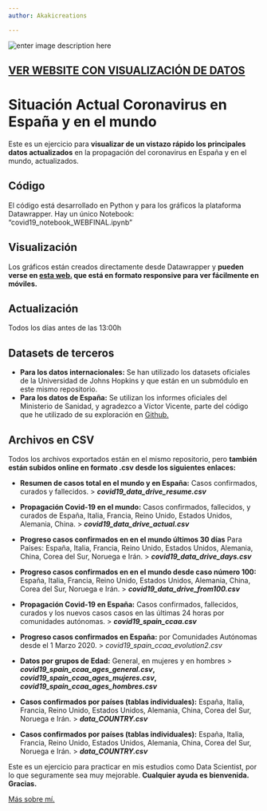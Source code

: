 ```yaml
---
author: Akakicreations

---
```


<p><img src="https://www.socialdatascience.es/info/diseno4_covid19.jpg" alt="enter image description here"></p>
<h2 id="ver-website-con-visualización-de-datos"><a href="https://www.socialdatascience.es/situacion-actual-coronavirus-en-el-mundo-y-espana/">VER WEBSITE CON VISUALIZACIÓN DE DATOS</a></h2>
<h1 id="situación-actual-coronavirus-en-españa-y-en-el-mundo">Situación Actual Coronavirus en España y en el mundo</h1>
<p>Este es un ejercicio para <strong>visualizar de un vistazo rápido los principales datos actualizados</strong> en la propagación del coronavirus en España y en el mundo, actualizados.</p>
<h2 id="código">Código</h2>
<p>El código está desarrollado en Python y para los gráficos la plataforma Datawrapper. Hay un único Notebook: “covid19_notebook_WEBFINAL.ipynb”</p>
<h2 id="visualización">Visualización</h2>
<p>Los gráficos están creados directamente desde Datawrapper y <strong>pueden verse en <a href="https://www.socialdatascience.es/situacion-actual-coronavirus-en-el-mundo-y-espana/">esta web.</a> que está en formato responsive para ver fácilmente en móviles.</strong></p>
<h2 id="actualización">Actualización</h2>
<p>Todos los días antes de las 13:00h</p>
<h2 id="datasets-de-terceros">Datasets de terceros</h2>
<ul>
<li><strong>Para los datos internacionales:</strong> Se han utilizado los datasets oficiales de la Universidad de Johns Hopkins y que están en un submódulo en este mismo repositorio.</li>
<li><strong>Para los datos de España:</strong> Se utilizan los informes oficiales del Ministerio de Sanidad, y agradezco a Víctor Vicente, parte del código que he utilizado de su exploración en <a href="https://github.com/victorvicpal/COVID19_es">Github.</a></li>
</ul>
<h2 id="archivos-en-csv">Archivos en CSV</h2>
<p>Todos los archivos exportados están en el mismo repositorio, pero <strong>también están subidos online en formato .csv desde los siguientes enlaces:</strong></p>
<ul>
<li>
<p><strong>Resumen de casos total en el mundo y en España:</strong> Casos confirmados, curados y fallecidos. &gt; <em><strong>covid19_data_drive_resume.csv</strong></em></p>
</li>
<li>
<p><strong>Propagación Covid-19 en el mundo:</strong> Casos confirmados, fallecidos, y curados de España, Italia, Francia, Reino Unido, Estados Unidos, Alemania, China. &gt; <em><strong>covid19_data_drive_actual.csv</strong></em></p>
</li>
<li>
<p><strong>Progreso casos confirmados en en el mundo últimos 30 días</strong> Para Países: España, Italia, Francia, Reino Unido, Estados Unidos, Alemania, China, Corea del Sur, Noruega e Irán. &gt; <em><strong>covid19_data_drive_days.csv</strong></em></p>
</li>
<li>
<p><strong>Progreso casos confirmados en en el mundo desde caso número 100:</strong> España, Italia, Francia, Reino Unido, Estados Unidos, Alemania, China, Corea del Sur, Noruega e Irán. &gt; <em><strong>covid19_data_drive_from100.csv</strong></em></p>
</li>
<li>
<p><strong>Propagación Covid-19 en España:</strong> Casos confirmados, fallecidos, curados y los nuevos casos casos en las últimas 24 horas por comunidades autónomas. &gt; <em><strong>covid19_spain_ccaa.csv</strong></em></p>
</li>
<li>
<p><strong>Progreso casos confirmados en España:</strong> por Comunidades Autónomas desde el 1 Marzo 2020. &gt; <em>covid19_spain_ccaa_evolution2.csv</em></p>
</li>
<li>
<p><strong>Datos por grupos de Edad:</strong> General, en mujeres y en hombres &gt; <strong><em>covid19_spain_ccaa_ages_general.csv</em>, <em>covid19_spain_ccaa_ages_mujeres.csv</em>, <em>covid19_spain_ccaa_ages_hombres.csv</em></strong></p>
</li>
<li>
<p><strong>Casos confirmados por países (tablas individuales):</strong> España, Italia, Francia, Reino Unido, Estados Unidos, Alemania, China, Corea del Sur, Noruega e Irán. &gt; <em><strong>data_COUNTRY.csv</strong></em></p>
</li>
<li>
<p><strong>Casos confirmados por países (tablas individuales):</strong> España, Italia, Francia, Reino Unido, Estados Unidos, Alemania, China, Corea del Sur, Noruega e Irán. &gt; <em><strong>data_COUNTRY.csv</strong></em></p>
</li>
</ul>
<p>Este es un ejercicio para practicar en mis estudios como Data Scientist, por lo que seguramente sea muy mejorable. <strong>Cualquier ayuda es bienvenida. Gracias.</strong></p>
<p><a href="https://www.akakicreations.com">Más sobre mí.</a></p>

